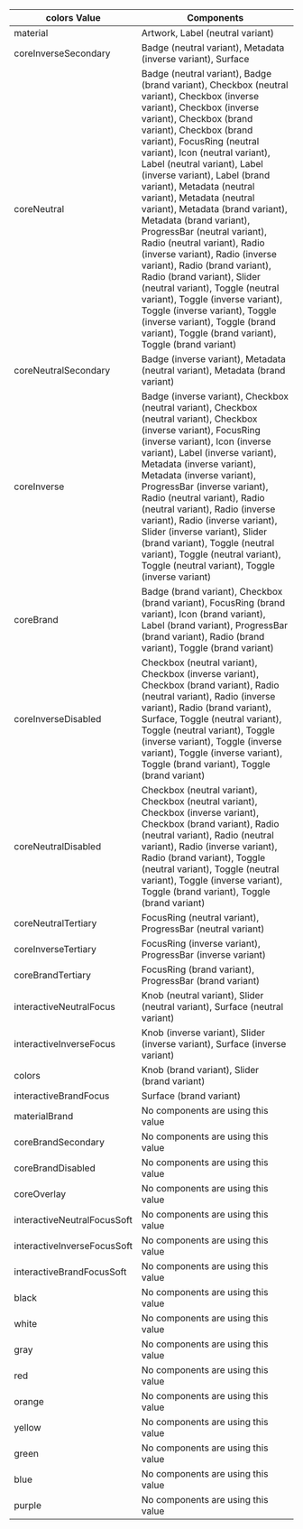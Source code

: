 colors Value | Components 
--------|-------- 
material | Artwork, Label (neutral variant)
coreInverseSecondary | Badge (neutral variant), Metadata (inverse variant), Surface
coreNeutral | Badge (neutral variant), Badge (brand variant), Checkbox (neutral variant), Checkbox (inverse variant), Checkbox (inverse variant), Checkbox (brand variant), Checkbox (brand variant), FocusRing (neutral variant), Icon (neutral variant), Label (neutral variant), Label (inverse variant), Label (brand variant), Metadata (neutral variant), Metadata (neutral variant), Metadata (brand variant), Metadata (brand variant), ProgressBar (neutral variant), Radio (neutral variant), Radio (inverse variant), Radio (inverse variant), Radio (brand variant), Radio (brand variant), Slider (neutral variant), Toggle (neutral variant), Toggle (inverse variant), Toggle (inverse variant), Toggle (inverse variant), Toggle (brand variant), Toggle (brand variant), Toggle (brand variant)
coreNeutralSecondary | Badge (inverse variant), Metadata (neutral variant), Metadata (brand variant)
coreInverse | Badge (inverse variant), Checkbox (neutral variant), Checkbox (neutral variant), Checkbox (inverse variant), FocusRing (inverse variant), Icon (inverse variant), Label (inverse variant), Metadata (inverse variant), Metadata (inverse variant), ProgressBar (inverse variant), Radio (neutral variant), Radio (neutral variant), Radio (inverse variant), Radio (inverse variant), Slider (inverse variant), Slider (brand variant), Toggle (neutral variant), Toggle (neutral variant), Toggle (neutral variant), Toggle (inverse variant)
coreBrand | Badge (brand variant), Checkbox (brand variant), FocusRing (brand variant), Icon (brand variant), Label (brand variant), ProgressBar (brand variant), Radio (brand variant), Toggle (brand variant)
coreInverseDisabled | Checkbox (neutral variant), Checkbox (inverse variant), Checkbox (brand variant), Radio (neutral variant), Radio (inverse variant), Radio (brand variant), Surface, Toggle (neutral variant), Toggle (neutral variant), Toggle (inverse variant), Toggle (inverse variant), Toggle (inverse variant), Toggle (brand variant), Toggle (brand variant)
coreNeutralDisabled | Checkbox (neutral variant), Checkbox (neutral variant), Checkbox (inverse variant), Checkbox (brand variant), Radio (neutral variant), Radio (neutral variant), Radio (inverse variant), Radio (brand variant), Toggle (neutral variant), Toggle (neutral variant), Toggle (inverse variant), Toggle (brand variant), Toggle (brand variant)
coreNeutralTertiary | FocusRing (neutral variant), ProgressBar (neutral variant)
coreInverseTertiary | FocusRing (inverse variant), ProgressBar (inverse variant)
coreBrandTertiary | FocusRing (brand variant), ProgressBar (brand variant)
interactiveNeutralFocus | Knob (neutral variant), Slider (neutral variant), Surface (neutral variant)
interactiveInverseFocus | Knob (inverse variant), Slider (inverse variant), Surface (inverse variant)
colors | Knob (brand variant), Slider (brand variant)
interactiveBrandFocus | Surface (brand variant)
materialBrand | No components are using this value
coreBrandSecondary | No components are using this value
coreBrandDisabled | No components are using this value
coreOverlay | No components are using this value
interactiveNeutralFocusSoft | No components are using this value
interactiveInverseFocusSoft | No components are using this value
interactiveBrandFocusSoft | No components are using this value
black | No components are using this value
white | No components are using this value
gray | No components are using this value
red | No components are using this value
orange | No components are using this value
yellow | No components are using this value
green | No components are using this value
blue | No components are using this value
purple | No components are using this value
